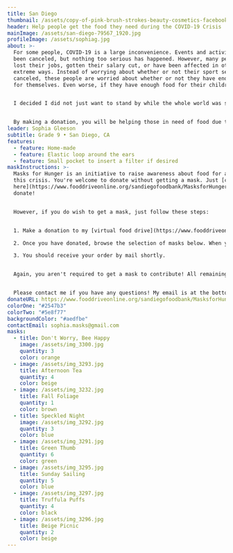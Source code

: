 ```yaml
---
title: San Diego
thumbnail: /assets/copy-of-pink-brush-strokes-beauty-cosmetics-facebook-cover-2.png
header: Help people get the food they need during the COVID-19 Crisis
mainImage: /assets/san-diego-79567_1920.jpg
profileImage: /assets/sophiag.jpg
about: >-
  For some people, COVID-19 is a large inconvenience. Events and activities have
  been canceled, but nothing too serious has happened. However, many people have
  lost their jobs, gotten their salary cut, or have been affected in other very
  extreme ways. Instead of worrying about whether or not their sport season was
  canceled, these people are worried about whether or not they have enough food
  for themselves. Even worse, if they have enough food for their children.


  I decided I did not just want to stand by while the whole world was struggling through the effects, big or small, of the outbreak. I wanted to help, and joining Masks for Hunger was the perfect opportunity.


  By making a donation, you will be helping those in need of food due to COVID-19. We are immensely grateful for anything you can do!
leader: Sophia Gleeson
subtitle: Grade 9 • San Diego, CA
features:
  - feature: Home-made
  - feature: Elastic loop around the ears
  - feature: Small pocket to insert a filter if desired
maskInstructions: >-
  Masks for Hunger is an initiative to raise awareness about food for all during
  this crisis. You're welcome to donate without getting a mask. Just [click
  here](https://www.fooddriveonline.org/sandiegofoodbank/MasksforHunger) to
  donate!


  However, if you do wish to get a mask, just follow these steps:


  1. Make a donation to my [virtual food drive](https://www.fooddriveonline.org/sandiegofoodbank/MasksforHunger)[](https://secure.projectbread.org/site/Donation2?idb=1934012782&df_id=6233&FR_ID=1400&mfc_pref=T&PROXY_ID=2304152&PROXY_TYPE=20&6233.donation=form1&pw_id=3761&s_AffiliateSecCatId=2341&NONCE_TOKEN=0D63D32F6732BC089ED848A192544239). A pledge of at least $25 is recommended to get a mask. To do donate, drag the item(s) you would like to donate to cash register like you are scanning them. Each item you successfully scan will form a list on the receipt to the right of the register. When you have all the desired items, click "Checkout", and fill out the donation form.

  2. Once you have donated, browse the selection of masks below. When you have decided which ones you would like, scroll to the bottom of this page, click the words "I want a mask", and fill out the form with the mask(s) you desire. **You can only recieve a mask if you complete this step.**

  3. You should receive your order by mail shortly.


  Again, you aren't required to get a mask to contribute! All remaining masks will be given to local hospitals or non-profits on the frontline.


  Please contact me if you have any questions! My email is at the bottom of this page under the "Contact" section.
donateURL: https://www.fooddriveonline.org/sandiegofoodbank/MasksforHunger
colorOne: "#2547b3"
colorTwo: "#5e8f77"
backgroundColor: "#aedfbe"
contactEmail: sophia.masks@gmail.com
masks:
  - title: Don't Worry, Bee Happy
    image: /assets/img_3300.jpg
    quantity: 3
    color: orange
  - image: /assets/img_3293.jpg
    title: Afternoon Tea
    quantity: 4
    color: beige
  - image: /assets/img_3232.jpg
    title: Fall Foliage
    quantity: 1
    color: brown
  - title: Speckled Night
    image: /assets/img_3292.jpg
    quantity: 3
    color: blue
  - image: /assets/img_3291.jpg
    title: Green Thumb
    quantity: 6
    color: green
  - image: /assets/img_3295.jpg
    title: Sunday Sailing
    quantity: 5
    color: blue
  - image: /assets/img_3297.jpg
    title: Truffula Puffs
    quantity: 4
    color: black
  - image: /assets/img_3296.jpg
    title: Beige Picnic
    quantity: 2
    color: beige
---
```

